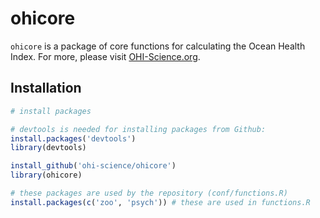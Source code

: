ohicore
=======


`ohicore` is a package of core functions for calculating the Ocean Health Index. For more, please visit [OHI-Science.org](http://ohi-science.org).

## Installation


```R
# install packages

# devtools is needed for installing packages from Github:
install.packages('devtools')
library(devtools)

install_github('ohi-science/ohicore')
library(ohicore)

# these packages are used by the repository (conf/functions.R) 
install.packages(c('zoo', 'psych')) # these are used in functions.R
```



